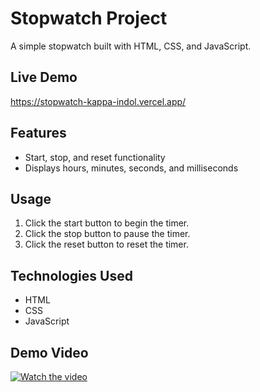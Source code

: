 

# Stopwatch Project

A simple stopwatch built with HTML, CSS, and JavaScript.

## Live Demo
https://stopwatch-kappa-indol.vercel.app/

## Features
* Start, stop, and reset functionality
* Displays hours, minutes, seconds, and milliseconds

## Usage
1. Click the start button to begin the timer.
2. Click the stop button to pause the timer.
3. Click the reset button to reset the timer.

## Technologies Used
* HTML
* CSS
* JavaScript

## Demo Video
[![Watch the video](https://img.youtube.com/vi/HfgBJAstbgE/maxresdefault.jpg)](https://youtube.com/shorts/HfgBJAstbgE?si=_C2_qBSSp29mo7Ji)

